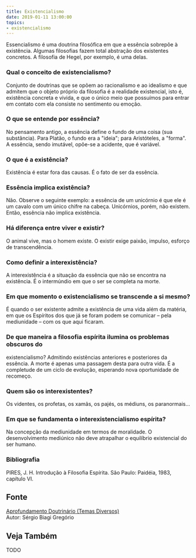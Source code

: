 ```yaml
---
title: Existencialismo
date: 2019-01-11 13:00:00
topics: 
- existencialismo
---
```


Essencialismo é uma doutrina filosófica em que a essência sobrepõe à
existência. Algumas filosofias fazem total abstração dos existentes
concretos. A filosofia de Hegel, por exemplo, é uma delas.


### Qual o conceito de existencialismo?
Conjunto de doutrinas que se opõem ao racionalismo e ao idealismo e que
admitem que o objeto próprio da filosofia é a realidade existencial,
isto é, existência concreta e vivida, e que o único meio que possuímos
para entrar em contato com ela consiste no sentimento ou emoção.

### O que se entende por essência?
No pensamento antigo, a essência define o fundo de uma coisa (sua
substância). Para Platão, o fundo era a "ideia"; para Aristóteles, a
"forma". A essência, sendo imutável, opõe-se a acidente, que é variável.

### O que é a existência?
Existência é estar fora das causas. É o fato de ser da essência.

### Essência implica existência?
Não. Observe o seguinte exemplo: a essência de um unicórnio é que ele é
um cavalo com um único chifre na cabeça. Unicórnios, porém, não existem.
Então, essência não implica existência.

### Há diferença entre viver e existir?
O animal vive, mas o homem existe. O existir exige paixão, impulso,
esforço de transcendência.

### Como definir a interexistência?
A interexistência é a situação da essência que não se encontra na
existência. É o intermúndio em que o ser se completa na morte.

### Em que momento o existencialismo se transcende a si mesmo?
É quando o ser existente admite a existência de uma vida além da
matéria, em que os Espíritos dos que já se foram podem se comunicar –
pela mediunidade – com os que aqui ficaram.

### De que maneira a filosofia espírita ilumina os problemas obscuros do
existencialismo?
Admitindo existências anteriores e posteriores da essência. A morte é
apenas uma passagem desta para outra vida. É a completude de um ciclo de
evolução, esperando nova oportunidade de recomeço.

### Quem são os interexistentes?
Os videntes, os profetas, os xamãs, os pajés, os médiuns, os
paranormais...

### Em que se fundamenta o interexistencialismo espírita?
Na concepção da mediunidade em termos de moralidade. O desenvolvimento
mediúnico não deve atrapalhar o equilíbrio existencial do ser humano.


### Bibliografia
PIRES, J. H. Introdução à Filosofia Espírita. São Paulo: Paidéia,
1983, capítulo VI.

## Fonte
[Aprofundamento Doutrinário (Temas Diversos)](https://sites.google.com/view/aprofundamentodoutrinario/essência-e-existência-a-interexistência)  
Autor: Sérgio Biagi Gregório



## Veja Também
TODO


